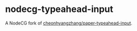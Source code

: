 # nodecg-typeahead-input

A NodeCG fork of [cheonhyangzhang/paper-typeahead-input](https://github.com/cheonhyangzhang/paper-typeahead-input).